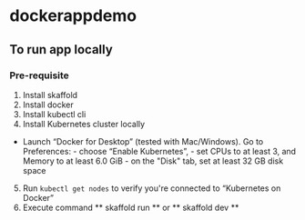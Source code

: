 # dockerappdemo

## To run app locally
### Pre-requisite
1. Install skaffold
2. Install docker
3. Install kubectl cli
4. Install Kubernetes cluster locally
- Launch “Docker for Desktop” (tested with Mac/Windows). Go to Preferences:
        - choose “Enable Kubernetes”,
        - set CPUs to at least 3, and Memory to at least 6.0 GiB
        - on the "Disk" tab, set at least 32 GB disk space

5. Run `kubectl get nodes` to verify you're connected to “Kubernetes on Docker”
6. Execute command ** skaffold run ** or ** skaffold dev **